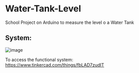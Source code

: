 # Water-Tank-Level
School Project on Arduino to measure the level o a Water Tank

<h2>System:</h2>

![image](https://user-images.githubusercontent.com/91379492/199499787-702beeea-17ce-4276-a489-1cfe017b9cf7.png)<br>

To access the functional system: https://www.tinkercad.com/things/fbLAD7zudIT
